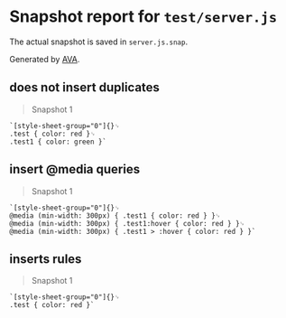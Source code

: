 # Snapshot report for `test/server.js`

The actual snapshot is saved in `server.js.snap`.

Generated by [AVA](https://ava.li).

## does not insert duplicates

> Snapshot 1

    `[style-sheet-group="0"]{}␊
    .test { color: red }␊
    .test1 { color: green }`

## insert @media queries

> Snapshot 1

    `[style-sheet-group="0"]{}␊
    @media (min-width: 300px) { .test1 { color: red } }␊
    @media (min-width: 300px) { .test1:hover { color: red } }␊
    @media (min-width: 300px) { .test1 > :hover { color: red } }`

## inserts rules

> Snapshot 1

    `[style-sheet-group="0"]{}␊
    .test { color: red }`
